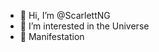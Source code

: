 - 👋 Hi, I’m @ScarlettNG
- 👀 I’m interested in the Universe
- 🌱 Manifestation 

<!---
ScarlettNG/ScarlettNG is a ✨ special ✨ repository because its `README.md` (this file) appears on your GitHub profile.
You can click the Preview link to take a look at your changes.
--->
